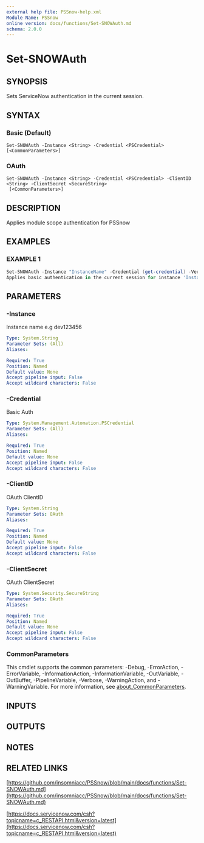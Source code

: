 ```yaml
---
external help file: PSSnow-help.xml
Module Name: PSSnow
online version: docs/functions/Set-SNOWAuth.md
schema: 2.0.0
---
```


# Set-SNOWAuth

## SYNOPSIS
Sets ServiceNow authentication in the current session.

## SYNTAX

### Basic (Default)
```
Set-SNOWAuth -Instance <String> -Credential <PSCredential> [<CommonParameters>]
```

### OAuth
```
Set-SNOWAuth -Instance <String> -Credential <PSCredential> -ClientID <String> -ClientSecret <SecureString>
 [<CommonParameters>]
```

## DESCRIPTION
Applies module scope authentication for PSSnow

## EXAMPLES

### EXAMPLE 1
```powershell
Set-SNOWAuth -Instance "InstanceName" -Credential (get-credential) -Verbose
Applies basic authentication in the current session for instance 'InstanceName.service-now.com'
```

## PARAMETERS

### -Instance
Instance name e.g dev123456

```yaml
Type: System.String
Parameter Sets: (All)
Aliases:

Required: True
Position: Named
Default value: None
Accept pipeline input: False
Accept wildcard characters: False
```

### -Credential
Basic Auth

```yaml
Type: System.Management.Automation.PSCredential
Parameter Sets: (All)
Aliases:

Required: True
Position: Named
Default value: None
Accept pipeline input: False
Accept wildcard characters: False
```

### -ClientID
OAuth ClientID

```yaml
Type: System.String
Parameter Sets: OAuth
Aliases:

Required: True
Position: Named
Default value: None
Accept pipeline input: False
Accept wildcard characters: False
```

### -ClientSecret
OAuth ClientSecret

```yaml
Type: System.Security.SecureString
Parameter Sets: OAuth
Aliases:

Required: True
Position: Named
Default value: None
Accept pipeline input: False
Accept wildcard characters: False
```

### CommonParameters
This cmdlet supports the common parameters: -Debug, -ErrorAction, -ErrorVariable, -InformationAction, -InformationVariable, -OutVariable, -OutBuffer, -PipelineVariable, -Verbose, -WarningAction, and -WarningVariable. For more information, see [about_CommonParameters](http://go.microsoft.com/fwlink/?LinkID=113216).

## INPUTS

## OUTPUTS

## NOTES

## RELATED LINKS

[https://github.com/insomniacc/PSSnow/blob/main/docs/functions/Set-SNOWAuth.md](https://github.com/insomniacc/PSSnow/blob/main/docs/functions/Set-SNOWAuth.md)

[https://docs.servicenow.com/csh?topicname=c_RESTAPI.html&version=latest](https://docs.servicenow.com/csh?topicname=c_RESTAPI.html&version=latest)


